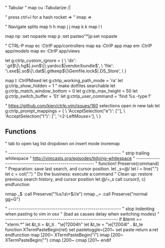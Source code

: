 " Tabular
" map <Leader>cu :Tabularize /\|<CR>

" press ctrl+l for a hash rocket =>
" imap <C-l> <Space>=><Space>

" Navigate splits
map <Leader>h <C-W>h
map <Leader>j <C-W>j
map <Leader>k <C-W>k
map <Leader>l <C-W>l

map <Leader>np :set nopaste<CR>
map <Leader>p :set paste<CR>o<esc>"*]p:set nopaste<cr>

" CTRL-P
map <leader>ec :CtrlP app/controllers<cr>
map <leader>ea :CtrlP app<cr>
map <leader>em :CtrlP app/models<cr>
map <leader>ev :CtrlP app/views<cr>

let g:ctrlp_custom_ignore = {
  \ 'dir':  '\.git$\|\.hg$\|\.svn$\|\.yardoc$|vendor\/bundle$',
  \ 'file': '\.exe$\|\.so$\|\.dat$\|\.gitkeep$\|\Gemfile.lock$\|.DS_Store',
  \ }

map <leader>t :CtrlPMixed<ENTER>
let g:ctrlp_working_path_mode = 'ra'
let g:ctrlp_show_hidden = 1 " make dotfiles searchable
let g:ctrlp_match_window_bottom = 0
let g:ctrlp_max_height = 50
let g:ctrlp_switch_buffer = 'Et'
let g:ctrlp_user_command = 'find %s -type f'

" https://github.com/kien/ctrlp.vim/issues/160 selections open in new tab
let g:ctrlp_prompt_mappings = {
  \ 'AcceptSelection("e")': ['<c-t>'],
  \ 'AcceptSelection("t")': ['<cr>', '<2-LeftMouse>'],
  \ }


## Functions

" tab to open tag list dropdown on insert mode
inoremap <Tab> <C-P>

" ---------------------------------------------------------
" strip trailing whitespace
" http://vimcasts.org/episodes/tidying-whitespace
" ---------------------------------------------------------
" function! Preserve(command)
  " Preparation: save last search, and cursor position.
  let _s=@/
  let l = line(".")
  let c = col(".")
  " Do the business:
  execute a:command
  " Clean up: restore previous search history, and cursor position
  let @/=_s
  call cursor(l, c)
endfunction

nmap _$ :call Preserve("%s/\\s\\+$//e")<CR>
nmap _= :call Preserve("normal gg=G")<CR>


" ---------------------------------------------------------
" stop indenting when pasting to vim in osx
" (bad as causes delay when switching modes)
" ---------------------------------------------------------
if &term =~ "xterm.*"
    let &t_ti = &t_ti . "\e[?2004h"
    let &t_te = "\e[?2004l" . &t_te
    function XTermPasteBegin(ret)
        set pastetoggle=<Esc>[201~
        set paste
        return a:ret
    endfunction
    map <expr> <Esc>[200~ XTermPasteBegin("i")
    imap <expr> <Esc>[200~ XTermPasteBegin("")
    cmap <Esc>[200~ <nop>
    cmap <Esc>[201~ <nop>
endif
